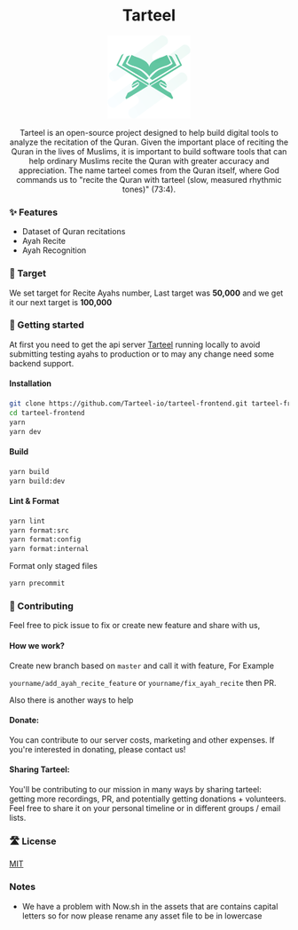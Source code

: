 <p align='center'>
  <h1 align='center'>Tarteel</h1>
  <p align='center'><img width='150' src='https://raw.githubusercontent.com/bahaa96/Tarteel-frontend/master/public/logo-3x.png' /></p>
  <p align='center'>
    Tarteel is an open-source project designed to help build digital tools to analyze the recitation of the Quran. Given the important place of reciting the Quran in the lives of Muslims, it is important to build software tools that can help ordinary Muslims recite the Quran with greater accuracy and appreciation. The name tarteel comes from the Quran itself, where God commands us to "recite the Quran with tarteel (slow, measured rhythmic tones)" (73:4).
  </p>
</p>

### ✨ Features
<ul>
  <li> Dataset of Quran recitations </li>
  <li> Ayah Recite </li>
  <li> Ayah Recognition </li>
</ul>

### 🎯 Target
We set target for Recite Ayahs number, Last target was <b>50,000</b> and we get it our next target is <b>100,000</b>

### 🔧 Getting started

At first you need to get the api server [Tarteel](https://github.com/Tarteel-io/tarteel.io) running locally to avoid submitting testing ayahs to production or to may any change need some backend support.

#### Installation

```bash
git clone https://github.com/Tarteel-io/tarteel-frontend.git tarteel-frontend
cd tarteel-frontend
yarn
yarn dev
```

#### Build

```bash
yarn build
yarn build:dev
```

#### Lint & Format

```bash
yarn lint
yarn format:src
yarn format:config
yarn format:internal
```
Format only staged files
```bash
yarn precommit
```

### 🔨 Contributing

Feel free to pick issue to fix or create new feature and share with us,

#### How we work?
Create new branch based on `master` and call it with feature, For Example

`yourname/add_ayah_recite_feature` or `yourname/fix_ayah_recite` then PR.

Also there is another ways to help

#### Donate:
You can contribute to our server costs, marketing and other expenses. If you're interested in donating, please contact us!

#### Sharing Tarteel:
You'll be contributing to our mission in many ways by sharing tarteel: getting more recordings, PR, and potentially getting donations + volunteers. Feel free to share it on your personal timeline or in different groups / email lists.

### 🛣 License
<a href="https://github.com/Tarteel-io/tarteel-frontend/blob/master/LICENSE">MIT</a>

### Notes
<ul>
 <li>
  We have a problem with Now.sh in the assets that are contains capital letters so for now please rename any asset file to be in lowercase
 </li>
</ul>
